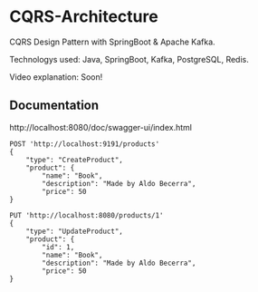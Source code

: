 
# CQRS-Architecture

CQRS Design Pattern with SpringBoot & Apache Kafka.

Technologys used: Java, SpringBoot, Kafka, PostgreSQL, Redis.

Video explanation: Soon!


## Documentation

http://localhost:8080/doc/swagger-ui/index.html


```http
POST 'http://localhost:9191/products'
{
    "type": "CreateProduct",
    "product": {
        "name": "Book",
        "description": "Made by Aldo Becerra",
        "price": 50
}
```

```http
PUT 'http://localhost:8080/products/1'
{
    "type": "UpdateProduct",
    "product": {
        "id": 1,
        "name": "Book",
        "description": "Made by Aldo Becerra",
        "price": 50
}
```
